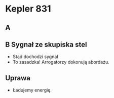 # Kepler 831

## A

## B Sygnał ze skupiska stel

- Stąd dochodzi sygnał
- To zasadzka! Arrogatorzy dokonują abordażu.

## Uprawa

- Ładujemy energię.
